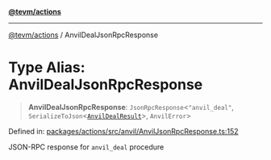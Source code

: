 [**@tevm/actions**](../README.md)

***

[@tevm/actions](../globals.md) / AnvilDealJsonRpcResponse

# Type Alias: AnvilDealJsonRpcResponse

> **AnvilDealJsonRpcResponse**: `JsonRpcResponse`\<`"anvil_deal"`, `SerializeToJson`\<[`AnvilDealResult`](AnvilDealResult.md)\>, `AnvilError`\>

Defined in: [packages/actions/src/anvil/AnvilJsonRpcResponse.ts:152](https://github.com/evmts/tevm-monorepo/blob/main/packages/actions/src/anvil/AnvilJsonRpcResponse.ts#L152)

JSON-RPC response for `anvil_deal` procedure
